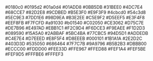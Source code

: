 #0180c0 <!-- Extra -->
#0195d2 <!-- Extra -->
#01a0d4 <!-- Extra -->
#01ADD8 
#0BB5DB
#31BEE0
#4DC7E4
#68CCE7
#82D2E8
#9CDBED
#B5E3F0
#E9F3F9
#4cbcd0
#54c3d8
#5EC9E3
#7DD1E6
#98D9EA
#B3E2EE
#C5E9F2
#D5EEF5
#E3F4F8
#EEF8FB
#F7FCFD
#a91030 <!-- Extra -->
#b01540 <!-- Extra -->
#C02050 <!-- Extra -->
#CE3062
#D75C7E
#DE7B96
#E497AD
#EBB1C1
#F2C9D4
#F6DCE3
#F9EAEE
#F1D2D3
#089590 <!-- Extra -->
#15A5A0 <!-- Extra -->
#2ABBAF
#5BC4BA
#77CBC5
#94D5D1
#ADDEDB
#C4E7E4
#D7EEED
#E8F5F4
#D8EEEB
#000101 
#1B1A1A 
#2E2D2C
#403D3D
#535050
#686464
#7F7C7B
#9A9796
#B5B2B3
#DBBB00 <!-- Extra -->
#ECCC00 <!-- Extra -->
#FDDD00
#FEE33D
#FFE967
#FFED88
#FEF1A4
#FEF5BE
#FEF9D5
#FFFBE6
#FFFEF3
